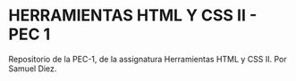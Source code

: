 # HERRAMIENTAS HTML Y CSS II - PEC 1

Repositorio de la PEC-1, de la assignatura Herramientas HTML y CSS II.
Por Samuel Diez.
